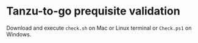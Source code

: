 # Tanzu-to-go prequisite validation

Download and execute `check.sh` on Mac or Linux terminal or `Check.ps1` on Windows.